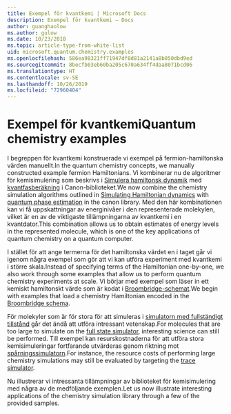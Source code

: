 ```yaml
---
title: Exempel för kvantkemi | Microsoft Docs
description: Exempel för kvantkemi – Docs
author: guanghaolow
ms.author: gulow
ms.date: 10/23/2018
ms.topic: article-type-from-white-list
uid: microsoft.quantum.chemistry.examples
ms.openlocfilehash: 586ea98321ff71947df8d81a2141a8b050dbd9ed
ms.sourcegitcommit: 8becfb03eb60ba205c670a634ff4daa8071bcd06
ms.translationtype: HT
ms.contentlocale: sv-SE
ms.lasthandoff: 10/26/2019
ms.locfileid: "72960404"
---
```

# <a name="quantum-chemistry-examples"></a><span data-ttu-id="d424d-103">Exempel för kvantkemi</span><span class="sxs-lookup"><span data-stu-id="d424d-103">Quantum chemistry examples</span></span>

<span data-ttu-id="d424d-104">I begreppen för kvantkemi konstruerade vi exempel på fermion-hamiltonska värden manuellt.</span><span class="sxs-lookup"><span data-stu-id="d424d-104">In the quantum chemistry concepts, we manually constructed example fermion Hamiltonians.</span></span> <span data-ttu-id="d424d-105">Vi kombinerar nu de algoritmer för kemisimulering som beskrivs i [Simulera hamiltonsk dynamik](xref:microsoft.quantum.libraries.standard.algorithms) med [kvantfasberäkning](xref:microsoft.quantum.libraries.characterization) i Canon-biblioteket.</span><span class="sxs-lookup"><span data-stu-id="d424d-105">We now combine the chemistry simulation algorithms outlined in [Simulating Hamiltonian dynamics](xref:microsoft.quantum.libraries.standard.algorithms) with [quantum phase estimation](xref:microsoft.quantum.libraries.characterization) in the canon library.</span></span> <span data-ttu-id="d424d-106">Med den här kombinationen kan vi få uppskattningar av energinivåer i den representerade molekylen, vilket är en av de viktigaste tillämpningarna av kvantkemi i en kvantdator.</span><span class="sxs-lookup"><span data-stu-id="d424d-106">This combination allows us to obtain  estimates of energy levels in the represented molecule, which is one of the key applications of quantum chemistry on a quantum computer.</span></span> 

<span data-ttu-id="d424d-107">I stället för att ange termerna för det hamiltonska värdet en i taget går vi igenom några exempel som gör att vi kan utföra experiment med kvantkemi i större skala.</span><span class="sxs-lookup"><span data-stu-id="d424d-107">Instead of specifying terms of the Hamiltonian one-by-one, we also work through some examples that allow us to perform quantum chemistry experiments at scale.</span></span> <span data-ttu-id="d424d-108">Vi börjar med exempel som läser in ett kemiskt hamiltonskt värde som är kodat i [Broombridge-schemat](xref:microsoft.quantum.libraries.chemistry.schema.broombridge).</span><span class="sxs-lookup"><span data-stu-id="d424d-108">We begin with examples that load a chemistry Hamiltonian encoded in the [Broombridge schema](xref:microsoft.quantum.libraries.chemistry.schema.broombridge).</span></span>

<span data-ttu-id="d424d-109">För molekyler som är för stora för att simuleras i [simulatorn med fullständigt tillstånd](xref:microsoft.quantum.machines.full-state-simulator) går det ändå att utföra intressant vetenskap.</span><span class="sxs-lookup"><span data-stu-id="d424d-109">For molecules that are too large to simulate on the [full state simulator](xref:microsoft.quantum.machines.full-state-simulator), interesting science can still be performed.</span></span> <span data-ttu-id="d424d-110">Till exempel kan resurskostnaderna för att utföra stora kemisimuleringar fortfarande utvärderas genom riktning mot [spårningssimulatorn](xref:microsoft.quantum.machines.qc-trace-simulator.intro).</span><span class="sxs-lookup"><span data-stu-id="d424d-110">For instance, the resource costs of performing large chemistry simulations may still be evaluated by targeting the [trace simulator](xref:microsoft.quantum.machines.qc-trace-simulator.intro).</span></span>

<span data-ttu-id="d424d-111">Nu illustrerar vi intressanta tillämpningar av biblioteket för kemisimulering med några av de medföljande exemplen.</span><span class="sxs-lookup"><span data-stu-id="d424d-111">Let us now illustrate interesting applications of the chemistry simulation library through a few of the provided samples.</span></span>